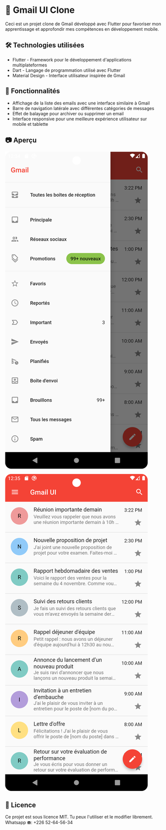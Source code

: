 # 📩 Gmail UI Clone

Ceci est un projet clone de Gmail développé avec Flutter pour favoriser mon apprentissage et approfondir mes compétences en développement mobile.

## 🛠️ Technologies utilisées
- Flutter - Framework pour le développement d'applications multiplateformes
- Dart - Langage de programmation utilisé avec Flutter
- Material Design - Interface utilisateur inspirée de Gmail

## 📌 Fonctionnalités
- Affichage de la liste des emails avec une interface similaire à Gmail
- Barre de navigation latérale avec différentes catégories de messages
- Effet de balayage pour archiver ou supprimer un email
- Interface responsive pour une meilleure expérience utilisateur sur mobile et tablette

## 📷 Aperçu

![Screen1.png](assets%2Fimages%2FScreen1.png)

![Screen2.png](assets%2Fimages%2FScreen2.png)

## 📄 Licence

Ce projet est sous licence MIT. Tu peux l'utiliser et le modifier librement.
Whatsapp ☎️: +226 52-64-56-34